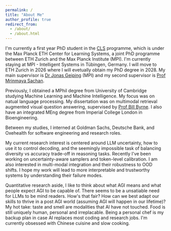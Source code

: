 ```yaml
---
permalink: /
title: "About Me"
author_profile: true
redirect_from: 
  - /about/
  - /about.html
---
```


I'm currently a first year PhD student in the [CLS](https://learning-systems.org/) programme, which is under the Max Planck ETH Center for Learning Systems, a joint PhD programme between ETH Zurich and the Max Planck Institute (MPI). I'm currently staying at MPI - Intelligent Systems in Tübingen, Germany. I will move to ETH Zurich in 2026 where I will evetually obtain my PhD degree in 2028. My main supervisor is [Dr Jonas Geiping](https://jonasgeiping.github.io/) (MPI) and my second supervisor is [Prof Mrinmaya Sachan](https://lre.inf.ethz.ch/). 

Previously, I obtained a MPhil degree from University of Cambridge studying Machine Learning and Machine Intelligence. My focus was on natual language processing. My dissertation was on multimodal retrieval augmented visual question answering, supervised by [Prof Bill Byrne](https://sites.google.com/view/bill-byrne/home?pli=1). I also have an integrated MEng degree from Imperial College London in Bioengineering.

Between my studies, I interned at Goldman Sachs, Deutsche Bank, and Oxehealth for software engineering and research roles.

My current research interest is centered around LLM uncertainty, how to use it to control decoding, and the seemingly impossible task of balancing diversity vs accuracy trade-off in reasoning tasks. Recently I've been working on uncertainty-aware samplers and token-level calibration. I am also interested in multi-modal integration and their robustness to OOD shifts. I hope my work will lead to more interpretable and trustworthy systems by understanding their failure modes.

Quantitative research aside, I like to think about what AGI means and what people expect AGI to be capable of. There seems to be a unsatiable need for LLMs to be mind readers. How's that fair? How can we best adapt our skills to thrive in a post AGI world (assuming AGI will happen in our lifetime)? My hot take: taste and smell are modalities that AI have not touched. Food is still uniquely human, personal and irreplacable. Being a personal chef is my backup plan in case AI replaces most coding and research jobs. I'm currently obsessed with Chinese cuisine and slow cooking.
